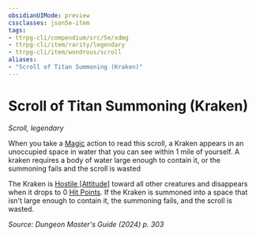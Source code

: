 ```yaml
---
obsidianUIMode: preview
cssclasses: json5e-item
tags:
- ttrpg-cli/compendium/src/5e/xdmg
- ttrpg-cli/item/rarity/legendary
- ttrpg-cli/item/wondrous/scroll
aliases: 
- "Scroll of Titan Summoning (Kraken)"
---
```

# Scroll of Titan Summoning (Kraken)
*Scroll, legendary*  



When you take a [Magic](Mechanics/rules/actions.md#Magic) action to read this scroll, a Kraken appears in an unoccupied space in water that you can see within 1 mile of yourself. A kraken requires a body of water large enough to contain it, or the summoning fails and the scroll is wasted

The Kraken is [Hostile [Attitude]](Mechanics/rules/variant-rules/hostile-attitude-xphb.md) toward all other creatures and disappears when it drops to 0 [Hit Points](Mechanics/rules/variant-rules/hit-points-xphb.md). If the Kraken is summoned into a space that isn't large enough to contain it, the summoning fails, and the scroll is wasted.

*Source: Dungeon Master's Guide (2024) p. 303*